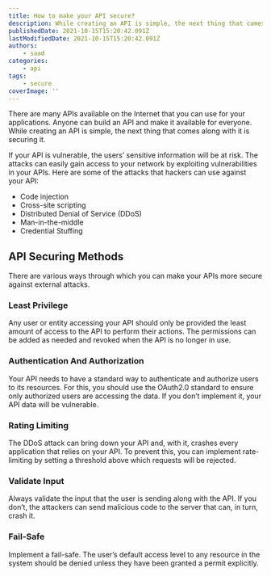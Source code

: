 ```yaml
---
title: How to make your API secure?
description: While creating an API is simple, the next thing that comes along with it is securing it. Let's take a look at some of the API securing methods in this piece.
publishedDate: 2021-10-15T15:20:42.091Z
lastModifiedDate: 2021-10-15T15:20:42.091Z
authors:
    - saad
categories:
    - api
tags:
    - secure
coverImage: ''
---
```


<Lead>
	There are many APIs available on the Internet that you can use for your
	applications. Anyone can build an API and make it available for everyone.
	While creating an API is simple, the next thing that comes along with it is
	securing it.
</Lead>

If your API is vulnerable, the users’ sensitive information will be at risk. The attacks can easily gain access to your network by exploiting vulnerabilities in your APIs. Here are some of the attacks that hackers can use against your API:

-   Code injection
-   Cross-site scripting
-   Distributed Denial of Service (DDoS)
-   Man-in-the-middle
-   Credential Stuffing

## API Securing Methods

There are various ways through which you can make your APIs more secure against external attacks.

### Least Privilege

Any user or entity accessing your API should only be provided the least amount of access to the API to perform their actions. The permissions can be added as needed and revoked when the API is no longer in use.

### Authentication And Authorization

Your API needs to have a standard way to authenticate and authorize users to its resources. For this, you should use the OAuth2.0 standard to ensure only authorized users are accessing the data. If you don’t implement it, your API data will be vulnerable.

### Rating Limiting

The DDoS attack can bring down your API and, with it, crashes every application that relies on your API. To prevent this, you can implement rate-limiting by setting a threshold above which requests will be rejected.

### Validate Input

Always validate the input that the user is sending along with the API. If you don’t, the attackers can send malicious code to the server that can, in turn, crash it.

### Fail-Safe

Implement a fail-safe. The user’s default access level to any resource in the system should be denied unless they have been granted a permit explicitly.
